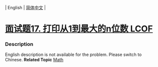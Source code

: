 | English | [简体中文](README.md) |

# [面试题17. 打印从1到最大的n位数 LCOF](https://leetcode-cn.com/problems/da-yin-cong-1dao-zui-da-de-nwei-shu-lcof)
 ### Description
English description is not available for the problem. Please switch to Chinese.
**Related Topic**  [Math](https://leetcode-cn.com/tag/math) 